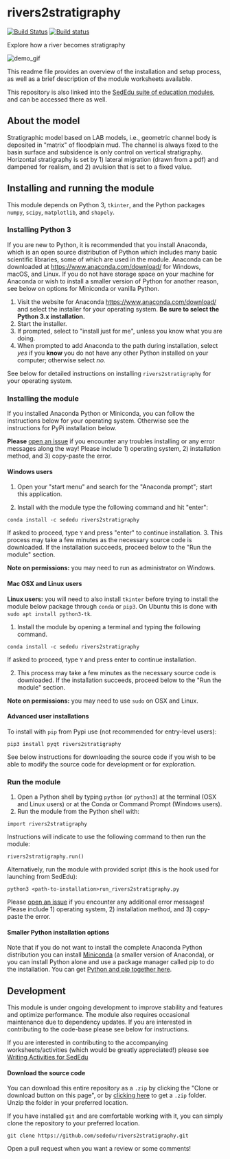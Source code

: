 # rivers2stratigraphy
[![Build Status](https://travis-ci.org/sededu/rivers2stratigraphy.svg?branch=master)](https://travis-ci.org/sededu/rivers2stratigraphy) [![Build status](https://ci.appveyor.com/api/projects/status/9twedak77iixanb7/branch/master?svg=true)](https://ci.appveyor.com/project/amoodie/rivers2stratigraphy/branch/master)

Explore how a river becomes stratigraphy

<img src="https://github.com/sededu/rivers2stratigraphy/blob/master/private/rivers2stratigraphy_demo.gif" alt="demo_gif">


This readme file provides an overview of the installation and setup process, as well as a brief description of the module worksheets available.

This repository is also linked into the [SedEdu suite of education modules](https://github.com/sededu/sededu), and can be accessed there as well.



## About the model
Stratigraphic model based on LAB models, i.e., geometric channel body is deposited in "matrix" of floodplain mud. 
The channel is always fixed to the basin surface and subsidence is only control on vertical stratigraphy.
Horizontal stratigraphy is set by 1) lateral migration (drawn from a pdf) and dampened for realism, and 2) avulsion that is set to a fixed value.



## Installing and running the module

This module depends on Python 3, `tkinter`, and the Python packages `numpy`, `scipy`, `matplotlib`, and `shapely`. 

### Installing Python 3

If you are new to Python, it is recommended that you install Anaconda, which is an open source distribution of Python which includes many basic scientific libraries, some of which are used in the module. 
Anaconda can be downloaded at https://www.anaconda.com/download/ for Windows, macOS, and Linux. 
If you do not have storage space on your machine for Anaconda or wish to install a smaller version of Python for another reason, see below on options for Miniconda or vanilla Python.

1. Visit the website for Anaconda https://www.anaconda.com/download/ and select the installer for your operating system.
__Be sure to select the Python 3.x installation.__
2. Start the installer.
3. If prompted, select to "install just for me", unless you know what you are doing.
4. When prompted to add Anaconda to the path during installation, select _yes_ if you __know__ you do not have any other Python installed on your computer; otherwise select _no_.

See below for detailed instructions on installing `rivers2stratigraphy` for your operating system.


### Installing the module

If you installed Anaconda Python or Miniconda, you can follow the instructions below for your operating system. 
Otherwise see the instructions for PyPi installation below.

__Please__ [open an issue](https://github.com/sededu/rivers2stratigraphy/issues) if you encounter any troubles installing or any error messages along the way! 
Please include 1) operating system, 2) installation method, and 3) copy-paste the error.


#### Windows users

1. Open your "start menu" and search for the "Anaconda prompt"; start this application.

2. Install with the module type the following command and hit "enter":
```
conda install -c sededu rivers2stratigraphy
```
If asked to proceed, type `Y` and press "enter" to continue installation. 
3. This process may take a few minutes as the necessary source code is downloaded.
If the installation succeeds, proceed below to the "Run the module" section.

__Note on permissions:__ you may need to run as administrator on Windows.


#### Mac OSX and Linux users

__Linux users:__ you will need to also install `tkinter` before trying to install the module below package through `conda` or `pip3`.
On Ubuntu this is done with `sudo apt install python3-tk`.
<!-- Windows and Mac distributions should come with `python3-tk` installed. -->

1. Install the module by opening a terminal and typing the following command.
```
conda install -c sededu rivers2stratigraphy
```
If asked to proceed, type `Y` and press enter to continue installation.

2. This process may take a few minutes as the necessary source code is downloaded.
If the installation succeeds, proceed below to the "Run the module" section.

__Note on permissions:__ you may need to use `sudo` on OSX and Linux.


#### Advanced user installations
To install with `pip` from Pypi use (not recommended for entry-level users):
```
pip3 install pyqt rivers2stratigraphy
```

See below instructions for downloading the source code if you wish to be able to modify the source code for development or for exploration.


### Run the module

1. Open a Python shell by typing `python` (or `python3`) at the terminal (OSX and Linux users) or at the Conda or Command Prompt (Windows users).
2. Run the module from the Python shell with:
```
import rivers2stratigraphy
```
Instructions will indicate to use the following command to then run the module:
```
rivers2stratigraphy.run()
```


Alternatively, run the module with provided script (this is the hook used for launching from SedEdu):
```
python3 <path-to-installation>run_rivers2stratigraphy.py
```

Please [open an issue](https://github.com/sededu/rivers2stratigraphy/issues) if you encounter any additional error messages! 
Please include 1) operating system, 2) installation method, and 3) copy-paste the error.


#### Smaller Python installation options
Note that if you do not want to install the complete Anaconda Python distribution you can install [Miniconda](https://conda.io/miniconda.html) (a smaller version of Anaconda), or you can install Python alone and use a package manager called pip to do the installation. 
You can get [Python and pip together here](https://www.python.org/downloads/).


## Development

This module is under ongoing development to improve stability and features and optimize performance.
The module also requires occasional maintenance due to dependency updates.
If you are interested in contributing to the code-base please see below for instructions.

If you are interested in contributing to the accompanying worksheets/activities (which would be greatly appreciated!) please see [Writing Activities for SedEdu](https://github.com/sededu/sededu/blob/develop/docs/writing_activities.md)


#### Download the source code

You can download this entire repository as a `.zip` by clicking the "Clone or download button on this page", or by [clicking here](https://github.com/sededu/rivers2stratigraphy/archive/master.zip) to get a `.zip` folder.
Unzip the folder in your preferred location.

If you have installed `git` and are comfortable working with it, you can simply clone the repository to your preferred location.

```
git clone https://github.com/sededu/rivers2stratigraphy.git
```

Open a pull request when you want a review or some comments!
